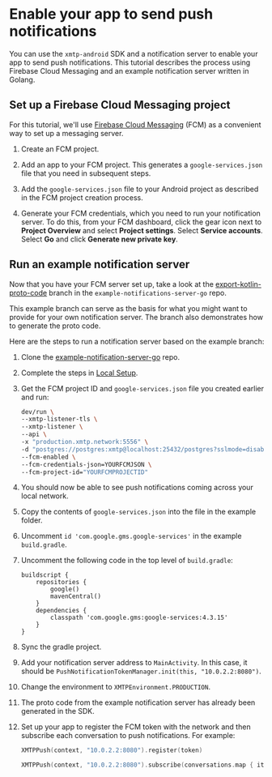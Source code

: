 # Enable your app to send push notifications

You can use the `xmtp-android` SDK and a notification server to enable your app to send push notifications. This tutorial describes the process using Firebase Cloud Messaging and an example notification server written in Golang.

## Set up a Firebase Cloud Messaging project

For this tutorial, we'll use [Firebase Cloud Messaging](https://console.firebase.google.com/) (FCM) as a convenient way to set up a messaging server.

1. Create an FCM project.

2. Add an app to your FCM project. This generates a `google-services.json` file that you need in subsequent steps.

3. Add the `google-services.json` file to your Android project as described in the FCM project creation process.

4. Generate your FCM credentials, which you need to run your notification server. To do this, from your FCM dashboard, click the gear icon next to **Project Overview** and select **Project settings**. Select **Service accounts**. Select **Go** and click **Generate new private key**. 

## Run an example notification server

Now that you have your FCM server set up, take a look at the [export-kotlin-proto-code](https://github.com/xmtp/example-notification-server-go/tree/np/export-kotlin-proto-code) branch in the `example-notifications-server-go` repo. 

This example branch can serve as the basis for what you might want to provide for your own notification server. The branch also demonstrates how to generate the proto code.

Here are the steps to run a notification server based on the example branch:

1. Clone the [example-notification-server-go](https://github.com/xmtp/example-notification-server-go) repo.

2. Complete the steps in [Local Setup](https://github.com/xmtp/example-notification-server-go/blob/np/export-kotlin-proto-code/README.md#local-setup).

3. Get the FCM project ID and `google-services.json` file you created earlier and run:

    ```bash
    dev/run \                                                                                                                                                                                                                              ✘ 1
    --xmtp-listener-tls \
    --xmtp-listener \
    --api \
    -x "production.xmtp.network:5556" \
    -d "postgres://postgres:xmtp@localhost:25432/postgres?sslmode=disable" \
    --fcm-enabled \
    --fcm-credentials-json=YOURFCMJSON \
    --fcm-project-id="YOURFCMPROJECTID"
    ```

4. You should now be able to see push notifications coming across your local network.

5. Copy the contents of `google-services.json` into the file in the example folder.

6. Uncomment `id 'com.google.gms.google-services'` in the example `build.gradle`.

7. Uncomment the following code in the top level of `build.gradle`:

    ```
    buildscript {
        repositories {
            google()
            mavenCentral()
        }
        dependencies {
            classpath 'com.google.gms:google-services:4.3.15'
        }
    }
    ```

8. Sync the gradle project.

9. Add your notification server address to `MainActivity`. In this case, it should be `PushNotificationTokenManager.init(this, "10.0.2.2:8080")`.

10. Change the environment to `XMTPEnvironment.PRODUCTION`.

11. The proto code from the example notification server has already been generated in the SDK.

12. Set up your app to register the FCM token with the network and then subscribe each conversation to push notifications. For example:

    ```kotlin
    XMTPPush(context, "10.0.2.2:8080").register(token)
    ```

    ```kotlin
    XMTPPush(context, "10.0.2.2:8080").subscribe(conversations.map { it.topic })
    ```
